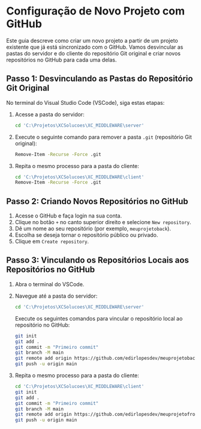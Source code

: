 # Configuração de Novo Projeto com GitHub

Este guia descreve como criar um novo projeto a partir de um projeto existente que já está sincronizado com o GitHub. Vamos desvincular as pastas do servidor e do cliente do repositório Git original e criar novos repositórios no GitHub para cada uma delas.

## Passo 1: Desvinculando as Pastas do Repositório Git Original

No terminal do Visual Studio Code (VSCode), siga estas etapas:

1. Acesse a pasta do servidor:
    ```bash
    cd 'C:\Projetos\XCSolucoes\XC_MIDDLEWARE\server'
    ```
2. Execute o seguinte comando para remover a pasta `.git` (repositório Git original):
    ```bash
    Remove-Item -Recurse -Force .git
    ```

3. Repita o mesmo processo para a pasta do cliente:
    ```bash
    cd 'C:\Projetos\XCSolucoes\XC_MIDDLEWARE\client'
    Remove-Item -Recurse -Force .git
    ```

## Passo 2: Criando Novos Repositórios no GitHub

1. Acesse o GitHub e faça login na sua conta.
2. Clique no botão `+` no canto superior direito e selecione `New repository`.
3. Dê um nome ao seu repositório (por exemplo, `meuprojetoback`).
4. Escolha se deseja tornar o repositório público ou privado.
5. Clique em `Create repository`.

## Passo 3: Vinculando os Repositórios Locais aos Repositórios no GitHub

1. Abra o terminal do VSCode.
2. Navegue até a pasta do servidor:
    ```bash
    cd 'C:\Projetos\XCSolucoes\XC_MIDDLEWARE\server'
    ```
    Execute os seguintes comandos para vincular o repositório local ao repositório no GitHub:
    ```bash
    git init
    git add .
    git commit -m "Primeiro commit"
    git branch -M main
    git remote add origin https://github.com/edirlopesdev/meuprojetoback.git
    git push -u origin main
    ```

3. Repita o mesmo processo para a pasta do cliente:
    ```bash
    cd 'C:\Projetos\XCSolucoes\XC_MIDDLEWARE\client'
    git init
    git add .
    git commit -m "Primeiro commit"
    git branch -M main
    git remote add origin https://github.com/edirlopesdev/meuprojetofront.git
    git push -u origin main
    ```
